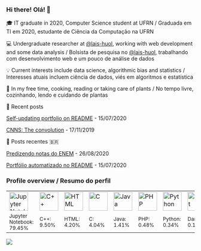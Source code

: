 ### Hi there! Olá!  👋

:mortar_board:	IT graduate in 2020, Computer Science student at UFRN / Graduada em TI em 2020, estudante de Ciência da Computação na UFRN

:computer: Undergraduate researcher at [@lais-huol](https://github.com/lais-huol),
working with web development and some data analysis / Bolsista de pesquisa no [@lais-huol](https://github.com/lais-huol),
trabalhando com desenvolvimento web e um pouco de análise de dados 

:bulb: Current interests include data science, algorithmic bias and statistics / 
Interesses atuais incluem ciência de dados, viés em algoritmos e estatística

:massage: In my free time, cooking, reading or taking care of plants /
No tempo livre, cozinhando, lendo e cuidando de plantas

:pencil: Recent posts
<!-- posts starts -->
 [Self-updating portfolio on README](https://nymarya.github.io/self-updating-portfolio-on-readme/) - 15/07/2020

 [CNNS: The convolution](https://nymarya.github.io/cnns-the-convolution/) - 17/11/2019 
<!-- posts ends -->	


:pencil: Posts recentes :brazil:
<!-- posts-br starts -->
 [Predizendo notas do ENEM](https://nymarya.github.io/predizendo-notas-do-enem/) - 26/08/2020

 [Portfólio automatizado no README](https://nymarya.github.io/portfolio-automatizado-no-readme/) - 15/07/2020 
<!-- posts-br ends -->


### Profile overview / Resumo do perfil
<html>
  <table>
    <tr>
        <!-- logos starts -->
 <td> <img alt="Jupyter Notebook" src="https://upload.wikimedia.org/wikipedia/commons/thumb/3/38/Jupyter_logo.svg/1200px-Jupyter_logo.svg.png" width="50"> </td>
<td> <img alt="C++" src="https://github.com/abranhe/programming-languages-logos/blob/master/src/cpp/cpp_64x64.png?raw=true" width="50"> </td>
<td> <img alt="HTML" src="https://github.com/abranhe/programming-languages-logos/blob/master/src/html/html_64x64.png?raw=true" width="50"> </td>
<td> <img alt="C" src="https://github.com/abranhe/programming-languages-logos/blob/master/src/c/c_64x64.png?raw=true" width="50"> </td>
<td> <img alt="Java" src="https://github.com/abranhe/programming-languages-logos/blob/master/src/java/java_64x64.png?raw=true" width="50"> </td>
<td> <img alt="PHP" src="https://github.com/abranhe/programming-languages-logos/blob/master/src/php/php_64x64.png?raw=true" width="50"> </td>
<td> <img alt="Python" src="https://github.com/abranhe/programming-languages-logos/blob/master/src/python/python_64x64.png?raw=true" width="50"> </td>
<td> <img alt="Dart" src="https://upload.wikimedia.org/wikipedia/commons/thumb/f/fe/Dart_programming_language_logo.svg/240px-Dart_programming_language_logo.svg.png" width="50"> </td> 
<!-- logos ends -->
    </tr>
    <tr>
        <!-- pcts starts -->
 <td> <sub>Jupyter Notebook: <br>79.45%</sub> </td>
<td> <sub>C++: <br>9.50%</sub> </td>
<td> <sub>HTML: <br>4.20%</sub> </td>
<td> <sub>C: <br>4.04%</sub> </td>
<td> <sub>Java: <br>1.41%</sub> </td>
<td> <sub>PHP: <br>0.48%</sub> </td>
<td> <sub>Python: <br>0.34%</sub> </td>
<td> <sub>Dart: <br>0.13%</sub> </td> 
<!-- pcts ends -->
    </tr>
  </table>
</html>

![](https://komarev.com/ghpvc/?username=nymarya&color=orange&style=flat)
